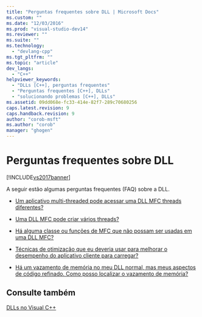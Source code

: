 ```yaml
---
title: "Perguntas frequentes sobre DLL | Microsoft Docs"
ms.custom: ""
ms.date: "12/03/2016"
ms.prod: "visual-studio-dev14"
ms.reviewer: ""
ms.suite: ""
ms.technology: 
  - "devlang-cpp"
ms.tgt_pltfrm: ""
ms.topic: "article"
dev_langs: 
  - "C++"
helpviewer_keywords: 
  - "DLLs [C++], perguntas frequentes"
  - "Perguntas frequentes [C++], DLLs"
  - "solucionando problemas [C++], DLLs"
ms.assetid: 09dd068e-fc33-414e-82f7-289c70680256
caps.latest.revision: 9
caps.handback.revision: 9
author: "corob-msft"
ms.author: "corob"
manager: "ghogen"
---
```

# Perguntas frequentes sobre DLL
[!INCLUDE[vs2017banner](../assembler/inline/includes/vs2017banner.md)]

A seguir estão algumas perguntas frequentes \(FAQ\) sobre a DLL.  
  
-   [Um aplicativo multi\-threaded pode acessar uma DLL MFC threads diferentes?](../build/can-a-multithreaded-application-access-an-mfc-dll-in-different-threads-q.md)  
  
-   [Uma DLL MFC pode criar vários threads?](../build/can-an-mfc-dll-create-multiple-threads-q.md)  
  
-   [Há alguma classe ou funções de MFC que não possam ser usadas em uma DLL MFC?](../build/are-there-any-mfc-classes-or-functions-that-cannot-be-used-in-an-mfc-dll-q.md)  
  
-   [Técnicas de otimização que eu deveria usar para melhorar o desempenho do aplicativo cliente para carregar?](../build/what-optimization-techniques-should-i-use.md)  
  
-   [Há um vazamento de memória no meu DLL normal, mas meus aspectos de código refinado.  Como posso localizar o vazamento de memória?](../build/memory-leak-in-my-dll.md)  
  
## Consulte também  
 [DLLs no Visual C\+\+](../build/dlls-in-visual-cpp.md)